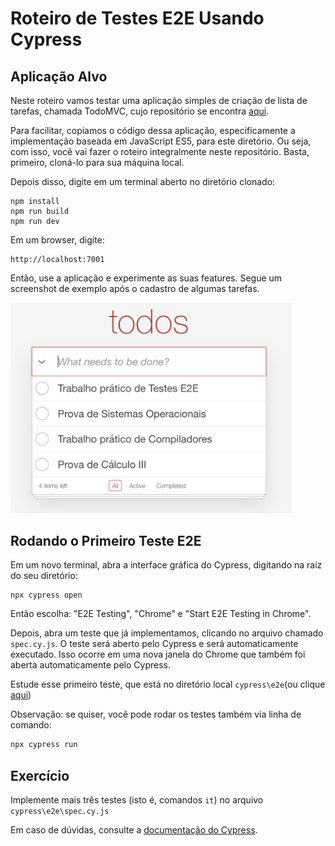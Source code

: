 # Roteiro de Testes E2E Usando Cypress

## Aplicação Alvo

Neste roteiro vamos testar uma aplicação simples de criação de lista de tarefas, chamada TodoMVC, cujo repositório se encontra [aqui](https://github.com/tastejs/todomvc).

Para facilitar, copiamos o código dessa aplicação, especificamente a implementação baseada em JavaScript ES5, para este diretório. Ou seja, com isso, você vai fazer o roteiro integralmente neste repositório. Basta, primeiro, cloná-lo para sua máquina local.

Depois disso, digite em um terminal aberto no diretório clonado:

```
npm install
npm run build
npm run dev
```

Em um browser, digite:

```
http://localhost:7001
```

Então, use a aplicação e experimente as suas features. Segue um screenshot de exemplo após o cadastro de algumas tarefas.

<img src="./screenshot.png" width="450" >


## Rodando o Primeiro Teste E2E

Em um novo terminal, abra a interface gráfica do Cypress, digitando na raiz do seu diretório:

```
npx cypress open
```

Então escolha: "E2E Testing", "Chrome" e "Start E2E Testing in Chrome".

Depois, abra um teste que já implementamos, clicando no arquivo chamado `spec.cy.js`. O teste será aberto pelo Cypress e será automaticamente executado. Isso ocorre em uma nova janela do Chrome que também foi aberta automaticamente pelo Cypress.

Estude esse primeiro teste, que está no diretório local `cypress\e2e`(ou clique [aqui](https://github.com/mtov/roteiro-cypress/blob/main/cypress/e2e/spec.cy.js))

Observação: se quiser, você pode rodar os testes também via linha de comando:

```bash
npx cypress run
```

## Exercício

Implemente mais três testes (isto é, comandos `it`) no arquivo `cypress\e2e\spec.cy.js`

Em caso de dúvidas, consulte a [documentação do Cypress](https://docs.cypress.io/api/table-of-contents).
